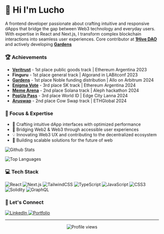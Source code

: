 # 🚀 Hi I'm Lucho
A frontend developer passionate about crafting intuitive and responsive dApps that bridge the gap between Web3 technology and everyday users. With expertise in React and Next.js, I transform complex blockchain interactions into seamless user experiences. 
Core contributor at [**1Hive DAO**](https://1hive.org) and actively developing [**Gardens**](https://gardens.fund)

### 🏆 Achievements
- [**Veritrust**](https://taikai.network/ethargentina/hackathons/buildathon-2023/projects/clkwmn1ka00nqt401wio2a8pe/idea) - 1st place public goods track | Ethereum Argentina 2023
- **Finguru** - 1st place general track | Algorand in LABitconf 2023
- [**Gardens**](https://app.buidlbox.io/projects/convictio?path=projects%2Fconvictio) - 1st place Noble funding distribution | Allo on Arbitrum 2024
- [**Enigma Vote**](https://taikai.network/ethargentina/hackathons/level-up-argentina-2024/projects/clzelhbkt07j0wx01vjcgcsi9/idea) - 3rd place SK track | Ethereum Argentina 2024
- [**Meme Arena**](https://dorahacks.io/buidl/15201/) - 2nd place Solana track | Aleph hackathon 2024
- [**PopUp Pass**](https://dorahacks.io/buidl/18507) - 3rd place World ID | Edge City Lanna 2024
- [**Aruswap**](https://ethglobal.com/showcase/aruswap-ebpfr) - 2nd place Cow Swap track | ETHGlobal 2024

### 🎯 Focus & Expertise
- 🎨 Crafting intuitive dApp interfaces with optimized performance
- 🔗 Bridging Web2 & Web3 through accessible user experiences
- 💡 Innovating Web3 UX and contributing to the decentralized ecosystem
- 🚀 Building scalable solutions for the future of web

![Github Stats](https://github-readme-stats.vercel.app/api?username=LucianoSc&show_icons=true&theme=dark&hide_border=true&count_private=true&custom_title=Github%20Stats)

![Top Languages](https://github-readme-stats.vercel.app/api/top-langs/?username=LucianoSC&layout=donut&theme=dark&hide_border=true&count_private=true&langs_count=6&donut_radius=2)

### 💻 Tech Stack
![React](https://img.shields.io/badge/React-61DAFB?style=for-the-badge&logo=react&logoColor=black&labelColor=61DAFB) ![Next.js](https://img.shields.io/badge/Next.js-000000?style=for-the-badge&logo=next.js&logoColor=white&labelColor=000000) ![TailwindCSS](https://img.shields.io/badge/Tailwind_CSS-38B2AC?style=for-the-badge&logo=tailwind-css&logoColor=white&labelColor=38B2AC)
![TypeScript](https://img.shields.io/badge/TypeScript-007ACC?style=for-the-badge&logo=typescript&logoColor=white&labelColor=007ACC) ![JavaScript](https://img.shields.io/badge/JavaScript-F7DF1E?style=for-the-badge&logo=javascript&logoColor=black&labelColor=F7DF1E) ![CSS3](https://img.shields.io/badge/CSS3-1572B6?style=for-the-badge&logo=css3&logoColor=white&labelColor=1572B6) ![Solidity](https://img.shields.io/badge/Solidity-363636?style=for-the-badge&logo=solidity&logoColor=white&labelColor=363636) ![GraphQL](https://img.shields.io/badge/GraphQL-E10098?style=for-the-badge&logo=graphql&logoColor=white&labelColor=E10098)

### 🤝 Let's Connect
<div align="left">
  <a href="https://linkedin.com/in/luciano-scaminaci/" target="_blank">
    <img src="https://img.shields.io/badge/LinkedIn-0077B5?style=for-the-badge&logo=linkedin&logoColor=white" alt="LinkedIn" />
  </a>
  <a href="https://lucianodev-portfolio.netlify.app/" target="_blank">
    <img src="https://img.shields.io/badge/Portfolio-000000?style=for-the-badge&logo=about.me&logoColor=white" alt="Portfolio" />
  </a>
</div>

---
<div align="center">
  <img src="https://komarev.com/ghpvc/?username=lucianosc&style=flat-square&color=blue" alt="Profile views"/>
</div>
